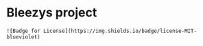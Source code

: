 
  # Bleezys project

  
    ![Badge for License](https://img.shields.io/badge/license-MIT-blueviolet)
    


